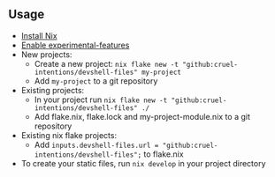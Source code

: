 ## Usage

- [Install Nix](https://nixos.org/download.html#nix-quick-install)
- [Enable experimental-features](https://nixos.wiki/wiki/Flakes#Non-NixOS)
- New projects:
  - Create a new project: `nix flake new -t "github:cruel-intentions/devshell-files" my-project`
  - Add `my-project` to a git repository
- Existing projects:
  - In your project run `nix flake new -t "github:cruel-intentions/devshell-files" ./`
  - Add flake.nix, flake.lock and my-project-module.nix to a git repository
- Existing nix flake projects:
  - Add `inputs.devshell-files.url = "github:cruel-intentions/devshell-files";` to flake.nix
- To create your static files, run `nix develop` in your project directory
